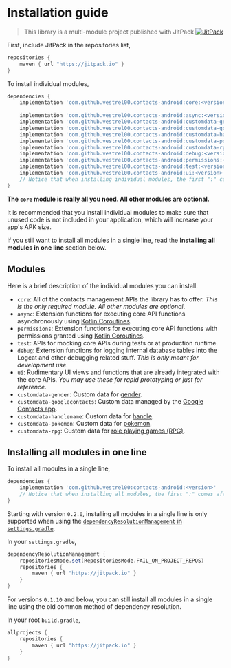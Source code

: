 # Installation guide

> This library is a multi-module project published with JitPack
> [![JitPack](https://jitpack.io/v/vestrel00/contacts-android.svg)](https://jitpack.io/#vestrel00/contacts-android)

First, include JitPack in the repositories list,

```groovy
repositories {
    maven { url "https://jitpack.io" }
}
```

To install individual modules,

```groovy
dependencies {
    implementation 'com.github.vestrel00.contacts-android:core:<version>'
    
    implementation 'com.github.vestrel00.contacts-android:async:<version>'
    implementation 'com.github.vestrel00.contacts-android:customdata-gender:<version>'
    implementation 'com.github.vestrel00.contacts-android:customdata-googlecontacts:<version>'
    implementation 'com.github.vestrel00.contacts-android:customdata-handlename:<version>'
    implementation 'com.github.vestrel00.contacts-android:customdata-pokemon:<version>'
    implementation 'com.github.vestrel00.contacts-android:customdata-rpg:<version>'
    implementation 'com.github.vestrel00.contacts-android:debug:<version>'
    implementation 'com.github.vestrel00.contacts-android:permissions:<version>'
    implementation 'com.github.vestrel00.contacts-android:test:<version>'
    implementation 'com.github.vestrel00.contacts-android:ui:<version>'
    // Notice that when installing individual modules, the first ":" comes after "contacts-android".
}
```

**The `core` module is really all you need. All other modules are optional.**

It is recommended that you install individual modules to make sure that unused code is not included
in your application, which will increase your app's APK size.

If you still want to install all modules in a single line, read the **Installing all modules in one line** section below.

## Modules

Here is a brief description of the individual modules you can install.

- `core`: All of the contacts management APIs the library has to offer.
  _This is the only required module. All other modules are optional_.
- `async`: Extension functions for executing core API functions asynchronously using 
  [Kotlin Coroutines][coroutines].
- `permissions`: Extension functions for executing core API functions with permissions
  granted using [Kotlin Coroutines][coroutines].
- `test`: APIs for mocking core APIs during tests or at production runtime.
- `debug`: Extension functions for logging internal database tables into the Logcat and
  other debugging related stuff. _This is only meant for development use_.
- `ui`: Rudimentary UI views and functions that are already integrated with the core APIs.
  _You may use these for rapid prototyping or just for reference_.
- `customdata-gender`: Custom data for [gender](https://en.wikipedia.org/wiki/Gender).
- `customdata-googlecontacts`: Custom data managed by the [Google Contacts app](https://play.google.com/store/apps/details?id=com.google.android.contacts).
- `customdata-handlename`: Custom data for [handle](https://techterms.com/definition/handle).
- `customdata-pokemon`: Custom data for [pokemon](https://en.wikipedia.org/wiki/Pokémon).
- `customdata-rpg`: Custom data for [role playing games (RPG)](https://en.wikipedia.org/wiki/Role-playing_game).

## Installing all modules in one line

To install all modules in a single line,

```groovy
dependencies {
    implementation 'com.github.vestrel00:contacts-android:<version>'
    // Notice that when installing all modules, the first ":" comes after "vestrel00".
}
```

Starting with version `0.2.0`, installing all modules in a single line is only
supported when using the [`dependencyResolutionManagement` in `settings.gradle`](https://developer.android.com/studio/build/dependencies#remote-repositories).

In your `settings.gradle`,

```groovy
dependencyResolutionManagement {
    repositoriesMode.set(RepositoriesMode.FAIL_ON_PROJECT_REPOS)
    repositories {
        maven { url "https://jitpack.io" }
    }
}
```

For versions `0.1.10` and below, you can still install all modules in a single line using the old
common method of dependency resolution. 

In your root `build.gradle`,

```groovy
allprojects {
    repositories {
        maven { url "https://jitpack.io" }
    }
}
```

[coroutines]: https://kotlinlang.org/docs/coroutines-overview.html